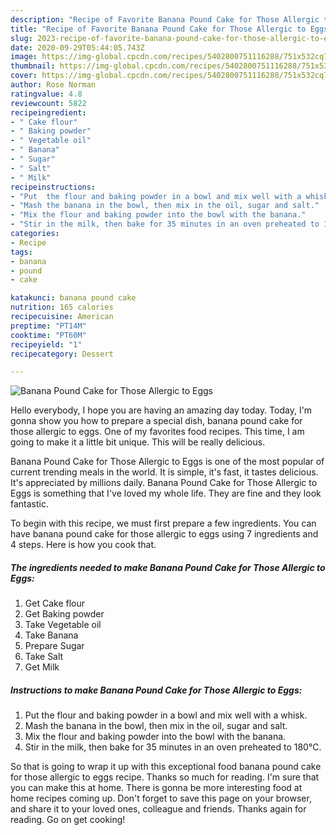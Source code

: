 ```yaml
---
description: "Recipe of Favorite Banana Pound Cake for Those Allergic to Eggs"
title: "Recipe of Favorite Banana Pound Cake for Those Allergic to Eggs"
slug: 2023-recipe-of-favorite-banana-pound-cake-for-those-allergic-to-eggs
date: 2020-09-29T05:44:05.743Z
image: https://img-global.cpcdn.com/recipes/5402800751116288/751x532cq70/banana-pound-cake-for-those-allergic-to-eggs-recipe-main-photo.jpg
thumbnail: https://img-global.cpcdn.com/recipes/5402800751116288/751x532cq70/banana-pound-cake-for-those-allergic-to-eggs-recipe-main-photo.jpg
cover: https://img-global.cpcdn.com/recipes/5402800751116288/751x532cq70/banana-pound-cake-for-those-allergic-to-eggs-recipe-main-photo.jpg
author: Rose Norman
ratingvalue: 4.8
reviewcount: 5822
recipeingredient:
- " Cake flour"
- " Baking powder"
- " Vegetable oil"
- " Banana"
- " Sugar"
- " Salt"
- " Milk"
recipeinstructions:
- "Put  the flour and baking powder in a bowl and mix well with a whisk."
- "Mash the banana in the bowl, then mix in the oil, sugar and salt."
- "Mix the flour and baking powder into the bowl with the banana."
- "Stir in the milk, then bake for 35 minutes in an oven preheated to 180℃."
categories:
- Recipe
tags:
- banana
- pound
- cake

katakunci: banana pound cake 
nutrition: 165 calories
recipecuisine: American
preptime: "PT14M"
cooktime: "PT60M"
recipeyield: "1"
recipecategory: Dessert

---
```



![Banana Pound Cake for Those Allergic to Eggs](https://img-global.cpcdn.com/recipes/5402800751116288/751x532cq70/banana-pound-cake-for-those-allergic-to-eggs-recipe-main-photo.jpg)

Hello everybody, I hope you are having an amazing day today. Today, I'm gonna show you how to prepare a special dish, banana pound cake for those allergic to eggs. One of my favorites food recipes. This time, I am going to make it a little bit unique. This will be really delicious.



Banana Pound Cake for Those Allergic to Eggs is one of the most popular of current trending meals in the world. It is simple, it's fast, it tastes delicious. It's appreciated by millions daily. Banana Pound Cake for Those Allergic to Eggs is something that I've loved my whole life. They are fine and they look fantastic.


To begin with this recipe, we must first prepare a few ingredients. You can have banana pound cake for those allergic to eggs using 7 ingredients and 4 steps. Here is how you cook that.

<!--inarticleads1-->

##### The ingredients needed to make Banana Pound Cake for Those Allergic to Eggs:

1. Get  Cake flour
1. Get  Baking powder
1. Take  Vegetable oil
1. Take  Banana
1. Prepare  Sugar
1. Take  Salt
1. Get  Milk




<!--inarticleads2-->

##### Instructions to make Banana Pound Cake for Those Allergic to Eggs:

1. Put  the flour and baking powder in a bowl and mix well with a whisk.
1. Mash the banana in the bowl, then mix in the oil, sugar and salt.
1. Mix the flour and baking powder into the bowl with the banana.
1. Stir in the milk, then bake for 35 minutes in an oven preheated to 180℃.




So that is going to wrap it up with this exceptional food banana pound cake for those allergic to eggs recipe. Thanks so much for reading. I'm sure that you can make this at home. There is gonna be more interesting food at home recipes coming up. Don't forget to save this page on your browser, and share it to your loved ones, colleague and friends. Thanks again for reading. Go on get cooking!

